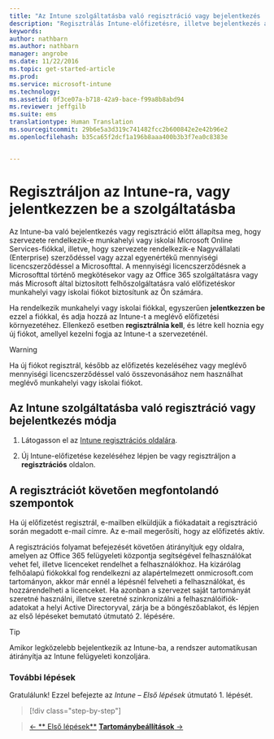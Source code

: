```yaml
---
title: "Az Intune szolgáltatásba való regisztráció vagy bejelentkezés | Microsoft Intune"
description: "Regisztrálás Intune-előfizetésre, illetve bejelentkezés az előfizetés használatbavételéhez"
keywords: 
author: nathbarn
ms.author: nathbarn
manager: angrobe
ms.date: 11/22/2016
ms.topic: get-started-article
ms.prod: 
ms.service: microsoft-intune
ms.technology: 
ms.assetid: 0f3ce07a-b718-42a9-bace-f99a8b8abd94
ms.reviewer: jeffgilb
ms.suite: ems
translationtype: Human Translation
ms.sourcegitcommit: 29b6e5a3d319c741482fcc2b600842e2e42b96e2
ms.openlocfilehash: b35ca65f2dcf1a196b8aaa400b3b3f7ea0c8383e


---
```



# <a name="sign-up-or-sign-in-to-intune"></a>Regisztráljon az Intune-ra, vagy jelentkezzen be a szolgáltatásba
Az Intune-ba való bejelentkezés vagy regisztráció előtt állapítsa meg, hogy szervezete rendelkezik-e munkahelyi vagy iskolai Microsoft Online Services-fiókkal, illetve, hogy szervezete rendelkezik-e Nagyvállalati (Enterprise) szerződéssel vagy azzal egyenértékű mennyiségi licencszerződéssel a Microsofttal. A mennyiségi licencszerződésnek a Microsofttal történő megkötésekor vagy az Office 365 szolgáltatásra vagy más Microsoft által biztosított felhőszolgáltatásra való előfizetéskor munkahelyi vagy iskolai fiókot biztosítunk az Ön számára.

Ha rendelkezik munkahelyi vagy iskolai fiókkal, egyszerűen **jelentkezzen be** ezzel a fiókkal, és adja hozzá az Intune-t a meglévő előfizetési környezetéhez. Ellenkező esetben **regisztrálnia kell**, és létre kell hoznia egy új fiókot, amellyel kezelni fogja az Intune-t a szervezeténél.

>[!WARNING]
>Ha új fiókot regisztrál, később az előfizetés kezeléséhez vagy meglévő mennyiségi licencszerződéssel való összevonásához nem használhat meglévő munkahelyi vagy iskolai fiókot.

## <a name="how-to-sign-up-or-sign-in-to-intune"></a>Az Intune szolgáltatásba való regisztráció vagy bejelentkezés módja

1.  Látogasson el az [Intune regisztrációs oldalára](https://portal.office.com/Signup/Signup.aspx?OfferId=40BE278A-DFD1-470a-9EF7-9F2596EA7FF9&dl=INTUNE_A&ali=1#0%20).

2.  Új Intune-előfizetése kezeléséhez lépjen be vagy regisztráljon a **regisztrációs** oldalon.

## <a name="post-sign-up-considerations"></a>A regisztrációt követően megfontolandó szempontok
Ha új előfizetést regisztrál, e-mailben elküldjük a fiókadatait a regisztráció során megadott e-mail címre. Az e-mail megerősíti, hogy az előfizetés aktív.

A regisztrációs folyamat befejezését követően átirányítjuk egy oldalra, amelyen az Office 365 felügyeleti központja segítségével felhasználókat vehet fel, illetve licenceket rendelhet a felhasználókhoz. Ha kizárólag felhőalapú fiókokkal fog rendelkezni az alapértelmezett onmicrosoft.com tartományon, akkor már ennél a lépésnél felveheti a felhasználókat, és hozzárendelheti a licenceket. Ha azonban a szervezet saját tartományát szeretné használni, illetve szeretné szinkronizálni a felhasználóifiók-adatokat a helyi Active Directoryval, zárja be a böngészőablakot, és lépjen az első lépéseket bemutató útmutató 2. lépésére.

>[!TIP]
> Amikor legközelebb bejelentkezik az Intune-ba, a rendszer automatikusan átirányítja az Intune felügyeleti konzoljára.

### <a name="next-steps"></a>További lépések
Gratulálunk! Ezzel befejezte az *Intune – Első lépések* útmutató 1. lépését.

>[!div class="step-by-step"]

>[&larr; ** Első lépések**](.\start-with-a-paid-subscription-to-microsoft-intune.md)     [**Tartománybeállítások** &rarr;](.\start-with-a-paid-subscription-to-microsoft-intune-step-2.md)  



<!--HONumber=Nov16_HO4-->


